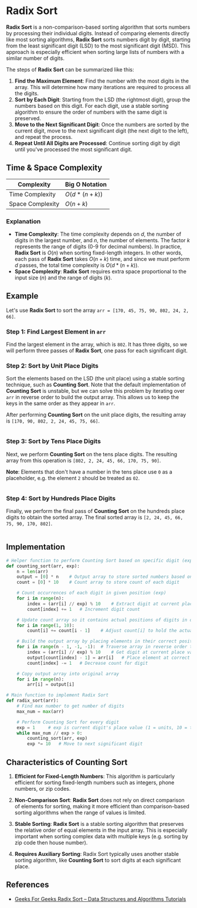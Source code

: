 # Radix Sort

**Radix Sort** is a non-comparison-based sorting algorithm that sorts numbers by processing their individual digits. Instead of comparing elements directly like most sorting algorithms, **Radix Sort** sorts numbers digit by digit, starting from the least significant digit (LSD) to the most significant digit (MSD). This approach is especially efficient when sorting large lists of numbers with a similar number of digits.

The steps of **Radix Sort** can be summarized like this:

1. **Find the Maximum Element**: Find the number with the most digits in the array. This will determine how many iterations are required to process all the digits.
2. **Sort by Each Digit**: Starting from the LSD (the rightmost digit), group the numbers based on this digit. For each digit, use a stable sorting algorithm to ensure the order of numbers with the same digit is preserved.
3. **Move to the Next Significant Digit**: Once the numbers are sorted by the current digit, move to the next significant digit (the next digit to the left), and repeat the process.
4. **Repeat Until All Digits are Processed**: Continue sorting digit by digit until you've processed the most significant digit.

## Time & Space Complexity

| Complexity       | Big O Notation |
| ---------------- | -------------- |
| Time Complexity  | $O(d*(n+k))$   |
| Space Complexity | $O(n+k)$       |

### Explanation

- **Time Complexity**: The time complexity depends on $d$, the number of digits in the largest number, and $n$, the number of elements. The factor $k$ represents the range of digits (0-9 for decimal numbers). In practice, **Radix Sort** is $O(n)$ when sorting fixed-length integers. In other words, each pass of **Radix Sort** takes $O(n+k)$ time, and since we must perform $d$ passes, the total time complexity is $O(d*(n+k))$.
- **Space Complexity**: **Radix Sort** requires extra space proportional to the input size ($n$) and the range of digits ($k$).

## Example

Let's use **Radix Sort** to sort the array `arr = [170, 45, 75, 90, 802, 24, 2, 66]`.

### Step 1: Find Largest Element in `arr`

Find the largest element in the array, which is `802`. It has three digits, so we will perform three passes of **Radix Sort**, one pass for each significant digit.

### Step 2: Sort by Unit Place Digits

Sort the elements based on the LSD (the unit place) using a stable sorting technique, such as **Counting Sort**. Note that the default implementation of **Counting Sort** is unstable, but we can solve this problem by iterating over `arr` in reverse order to build the output array. This allows us to keep the keys in the same order as they appear in `arr`.

After performing **Counting Sort** on the unit place digits, the resulting array is `[170, 90, 802, 2, 24, 45, 75, 66]`.

![]()

### Step 3: Sort by Tens Place Digits

Next, we perform **Counting Sort** on the tens place digits. The resulting array from this operation is `[802, 2, 24, 45, 66, 170, 75, 90]`.

**Note**: Elements that don't have a number in the tens place use `0` as a placeholder, e.g. the element `2` should be treated as `02`.

![]()

### Step 4: Sort by Hundreds Place Digits

Finally, we perform the final pass of **Counting Sort** on the hundreds place digits to obtain the sorted array. The final sorted array is `[2, 24, 45, 66, 75, 90, 170, 802]`.

![]()

## Implementation

```python
# Helper function to perform Counting Sort based on specific digit (exp)
def counting_sort(arr, exp):
    n = len(arr)
    output = [0] * n    # Output array to store sorted numbers based on current digit
    count = [0] * 10    # Count array to store count of each digit

    # Count occurrences of each digit in given position (exp)
    for i in range(n):
        index = (arr[i] // exp) % 10    # Extract digit at current place value
        count[index] += 1   # Increment digit count

    # Update count array so it contains actual positions of digits in output
    for i in range(1, 10):
        count[i] += count[i - 1]    # Adjust count[i] to hold the actual position in output array

    # Build the output array by placing elements in their correct positions
    for i in range(n - 1, -1, -1):  # Traverse array in reverse order to maintain stability
        index = (arr[i] // exp) % 10    # Get digit at current place value
        output[count[index] - 1] = arr[i]   # Place element at correct position in output array
        count[index] -= 1   # Decrease count for digit

    # Copy output array into original array
    for i in range(n):
        arr[i] = output[i]

# Main function to implement Radix Sort
def radix_sort(arr):
    # Find max number to get number of digits
    max_num = max(arr)

    # Perform Counting Sort for every digit
    exp = 1     # exp is current digit's place value (1 = units, 10 = tens, 100 = hundreds, etc.)
    while max_num // exp > 0:
        counting_sort(arr, exp)
        exp *= 10   # Move to next significant digit
```

## Characteristics of Counting Sort

1. **Efficient for Fixed-Length Numbers**: This algorithm is particularly efficient for sorting fixed-length numbers such as integers, phone numbers, or zip codes.

2. **Non-Comparison Sort**: **Radix Sort** does not rely on direct comparison of elements for sorting, making it more efficient than comparison-based sorting algorithms when the range of values is limited.

3. **Stable Sorting**: **Radix Sort** is a stable sorting algorithm that preserves the relative order of equal elements in the input array. This is especially important when sorting complex data with multiple keys (e.g. sorting by zip code then house number).

4. **Requires Auxiliary Sorting**: Radix Sort typically uses another stable sorting algorithm, like **Counting Sort** to sort digits at each significant place.

## References

- [Geeks For Geeks Radix Sort – Data Structures and Algorithms Tutorials](https://www.geeksforgeeks.org/radix-sort/)

